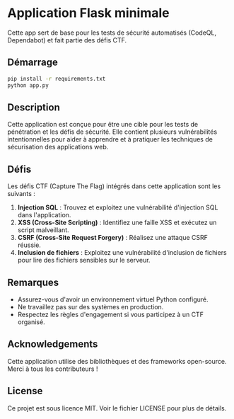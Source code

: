 # Application Flask minimale
Cette app sert de base pour les tests de sécurité automatisés (CodeQL, Dependabot) et fait partie des défis CTF.

## Démarrage
```bash
pip install -r requirements.txt
python app.py
```

## Description
Cette application est conçue pour être une cible pour les tests de pénétration et les défis de sécurité. Elle contient plusieurs vulnérabilités intentionnelles pour aider à apprendre et à pratiquer les techniques de sécurisation des applications web.

## Défis
Les défis CTF (Capture The Flag) intégrés dans cette application sont les suivants :

1. **Injection SQL** : Trouvez et exploitez une vulnérabilité d'injection SQL dans l'application.
2. **XSS (Cross-Site Scripting)** : Identifiez une faille XSS et exécutez un script malveillant.
3. **CSRF (Cross-Site Request Forgery)** : Réalisez une attaque CSRF réussie.
4. **Inclusion de fichiers** : Exploitez une vulnérabilité d'inclusion de fichiers pour lire des fichiers sensibles sur le serveur.

## Remarques
- Assurez-vous d'avoir un environnement virtuel Python configuré.
- Ne travaillez pas sur des systèmes en production.
- Respectez les règles d'engagement si vous participez à un CTF organisé.

## Acknowledgements
Cette application utilise des bibliothèques et des frameworks open-source. Merci à tous les contributeurs !

## License
Ce projet est sous licence MIT. Voir le fichier LICENSE pour plus de détails.